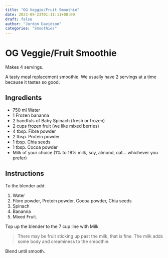 ```yaml
---
title: "OG Veggie/Fruit Smoothie"
date: 2023-09-23T01:11:11+00:00
draft: false
author: "Jordon Davidson"
categories: "Smoothies"
---
```


# OG Veggie/Fruit Smoothie

Makes 4 servings.

A tasty meal replacement smoothie. We usually have 2 servings at a time because it tastes so good.

## Ingredients

- 750 ml Water
- 1 Frozen bananna
- 2 handfuls of Baby Spinach (fresh or frozen)
- 2 cups frozen fruit (we like mixed berries)
- 4 tbsp. Fibre powder
- 2 tbsp. Protein powder
- 1 tbsp. Chia seeds
- 1 tbsp. Cocoa powder
- Milk of your choice (1% to 18% milk, soy, almond, oat... whichever you prefer)

## Instructions

To the blender add:

1. Water
2. Fibre powder, Protein powder, Cocoa powder, Chia seeds
3. Spinach
4. Bananna
5. Mixed Fruit.

Top up the blender to the 7 cup line with Milk.

> There may be fruit sticking up past the milk, that is fine. The milk adds some body and creaminess to the smoothie.

Blend until smooth.
